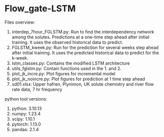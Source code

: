 # Flow_gate-LSTM
Files overview: 

1. interdep_7hour_FGLSTM.py: Run to find the interdependency network among the solutes. Predictions at a one-time step ahead after initial training. It uses the observed historical data to predict.
2. FGLSTM_kweek.py: Run for the prediction for several weeks step ahead after initial training. It uses the predicted historical data to predict for the k-week.
3. lstm_classes.py: Contains the modified LSTM architecture
4. utils_fglstm.py: Contain functions used in the 1. and 2.  
5. plot_jk_incre.py: Plot figures for incremental model
6. plot_jk_noincre.py: Plot figures for prediction at 1 time step ahead
7. sd01.xlsx: Upper hafren, Plynimon, UK solute chemistry and river flow rate data, 7 hr frequency


python tool versions:
1. python: 3.10.13
2. numpy: 1.23.4
3. scipy: 1.10.1
4. pytorch: 1.13.0
5. pandas: 2.1.4
